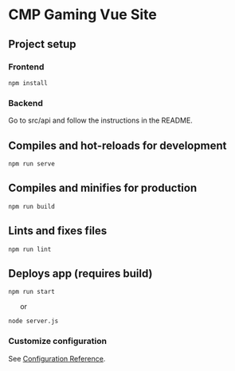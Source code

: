 # CMP Gaming Vue Site

## Project setup
### Frontend
```
npm install
```
### Backend
Go to src/api and follow the instructions in the README.

## Compiles and hot-reloads for development
```
npm run serve
```

## Compiles and minifies for production
```
npm run build
```

## Lints and fixes files
```
npm run lint
```

## Deploys app (requires build)
```
npm run start
```
&nbsp;&nbsp;&nbsp;&nbsp;&nbsp;&nbsp;or
```
node server.js
```

### Customize configuration
See [Configuration Reference](https://cli.vuejs.org/config/).

